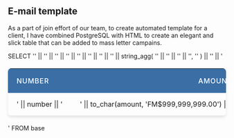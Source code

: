 ## E-mail template

As a part of join effort of our team, to create automated template for a client, I have combined PostgreSQL with HTML to create an elegant and slick table that can be added to mass letter campains.

SELECT
    '<table style="font-family: ''Segoe UI'', Arial, sans-serif; border-collapse: separate; border-spacing: 0; margin: 20px auto; box-shadow: 0 4px 6px rgba(0, 0, 0, 0.1); border-radius: 8px; overflow: hidden;">' ||
    '<thead>' ||
    '<tr>' ||
    '<th style="background-color: #3a6ea5; color: #ffffff; text-align: left; padding: 18px 20px; font-weight: 500; text-transform: uppercase; letter-spacing: 1px; white-space: nowrap;">Number</th>' ||
    '<th style="background-color: #3a6ea5; color: #ffffff; text-align: right; padding: 18px 20px; font-weight: 500; text-transform: uppercase; letter-spacing: 1px; white-space: nowrap;">Amount</th>' ||
    '</tr>' ||
    '</thead>' ||
    '<tbody>' ||
    string_agg(
        '<tr style="background-color: ' || CASE WHEN number % 2 = 0 THEN '#f8f9fa' ELSE '#ffffff' END || ';">' ||
        '<td style="padding: 16px 20px; border-bottom: 1px solid #e9ecef; white-space: nowrap;">' || number || '</td>' ||
        '<td style="padding: 16px 20px; border-bottom: 1px solid #e9ecef; text-align: right; white-space: nowrap;">' || to_char(amount, 'FM$999,999,999.00') || '</td>' ||
        '</tr>',
        ''
    ) ||
    '</tbody>' ||
    '</table>'
FROM base
